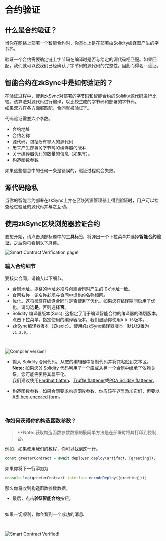 # 合约验证

## 什么是合约验证？

当你在网络上部署一个智能合约时，你基本上是在部署由Solidity编译器产生的字节码。

验证一个合约需要确定链上字节码在编译时是否与给定的源代码相匹配。如果匹配，我们就可以说我们已经确认了字节码的源代码的完整性。因此而得名--验证。

## 智能合约在zkSync中是如何验证的？

在验证过程中，使用zkSync对部署的字节码和智能合约的Solidity源代码进行比较。该算法对源代码进行编译，以比较生成的字节码和部署的字节码。
<br>
如果双方在各方面都匹配，合同就被验证了。

代码验证需要六个参数。

- 合约地址
- 合约名称
- 源代码，包括所有导入的源代码
- 用来产生部署的字节码的编译器的版本
- 关于编译器优化的数量的信息（如果有）。
- 构造函数参数

如果这些信息中的任何一条是错误的，验证过程就会失败。

## 源代码隐私

当你的智能合约部署在zkSync上并在区块资源管理器上得到验证时，用户可以检查经过验证的源代码并与之互动。

## 使用zkSync区块浏览器验证合约

要想开始，请点击顶部标题中的**工具**标签，将弹出一个下拉菜单并选择**智能合约验证**，之后你将看到以下屏幕。

![Smart Contract Verification page!](../../../assets/images/verify-contract.png "verify contract")

### 输入合约细节

要核实合同，请输入以下细节。

- 合同地址。提供的地址必须与创建合同时产生的`0x'地址一致。
- 合同名称：该名称必须与合同中提供的名称相同。
- 优化。这将检查在编译合同时是否使用了优化。如果您在编译期间启用了优化，请勾选**是**，否则选择**否**。
- Solidity 编译器版本(Solc): 这指定了用于编译智能合约的编译器的确切版本。点击下拉菜单，指定使用的编译器版本。我们鼓励你使用`0.8.16`版本。.
- zkSync编译器版本（Zksolc）。使用的zkSync编译器版本，默认设置为`v1.2.0`。.

<br>

![Compiler version!](../../../assets/images/compiler-version.png "compiler version")

- 输入 Solidity 合同代码。从您的编辑器中复制代码并将其粘贴到文本区。
  <br>
  **Note:** 如果您的 Solidity 代码利用了一个库或从另一个合同中继承了依赖关系，您可能需要将其扁平化。<br>
  我们建议使用[Hardhat flatten](https://medium.com/coinmonks/flattening-smart-contracts-using-hardhat-dffe7dbc7b3f)、[Truffle flattener](https://github.com/NomicFoundation/truffle-flattener)或[POA Solidity flattener](https://github.com/poanetwork/solidity-flattener)。
  
- 构造函数参数。如果合同要求构造函数参数，你应该在这里添加它们，但要以[ABI hex-encoded form](https://solidity.readthedocs.io/en/develop/abi-spec.html)。

<br>

### 你如何获得你的构造函数参数？

> **Note: 获取构造函数参数数据的最简单方法是在部署时将其打印到控制台。

例如，如果使用我们的[教程](./././dev/building-on-zksync/hello-world.md)，你可以找到这一行。

```js
const greeterContract = await deployer.deploy(artifact, [greeting]);
```

如果你将下一行添加为

```js
console.log(greeterContract.interface.encodeDeploy([greeting]));
```

那么你将收到构造函数参数数据。

- 最后，点击**验证智能合约**按钮。

<br>如果一切顺利，你会看到一个成功的消息.

<br>

![Smart Contract Verified!](../../../assets/images/contract-verified.png "Contract Verified")

